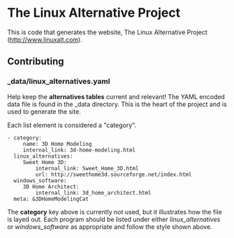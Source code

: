 # The Linux Alternative Project

This is code that generates the website, The Linux Alternative Project
(http://www.linuxalt.com).

## Contributing

### \_data/linux\_alternatives.yaml

Help keep the **alternatives tables** current and relevant!  The YAML
encoded data file is found in the \_data directory.  This is the heart
of the project and is used to generate the site.

Each list element is considered a "category".

    - category:
         name: 3D Home Modeling
         internal_link: 3d-home-modeling.html
      linux_alternatives:
         Sweet Home 3D: 
             internal_link: Sweet_Home_3D.html
             url: http://sweethome3d.sourceforge.net/index.html
      windows_software:
         3D Home Architect:
             internal_link: 3d_home_architect.html
      meta: &3DHomeModelingCat

The **category** key above is currently not used, but it illustrates how
the file is layed out.  Each program should be listed under either
*linux_alternatives* or *windows_software* as appropriate and follow the
style shown above.
